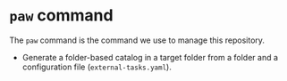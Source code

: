 # `paw` command

The `paw` command is the command we use to manage this repository. 

- Generate a folder-based catalog in a target folder from a folder and a configuration file (`external-tasks.yaml`).